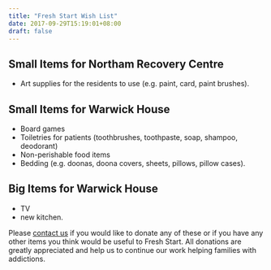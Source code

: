 ```yaml
---
title: "Fresh Start Wish List"
date: 2017-09-29T15:19:01+08:00
draft: false
---
```


## Small Items for Northam Recovery Centre

* Art supplies for the residents to use (e.g. paint, card, paint brushes).

## Small Items for Warwick House

* Board games
* Toiletries for patients (toothbrushes, toothpaste, soap, shampoo, deodorant)
* Non-perishable food items
* Bedding (e.g. doonas, doona covers, sheets, pillows, pillow cases).

## Big Items for Warwick House

* TV
* new kitchen.

Please [contact us](/contact/contact) if you would like to donate any of these or if you have any other items you think would be useful to Fresh Start. All donations are greatly appreciated and help us to continue our work helping families with addictions.
